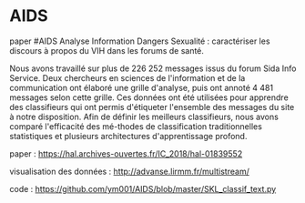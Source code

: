 # AIDS
paper #AIDS Analyse Information Dangers Sexualité : caractériser les discours à propos du VIH dans les forums de santé.

Nous avons travaillé sur plus de 226 252 messages issus du forum Sida Info Service. Deux chercheurs en sciences de l'information et de la communication ont élaboré une grille d'analyse, puis ont annoté 4 481 messages selon cette grille. Ces données ont été utilisées pour apprendre des classifieurs qui ont permis d'étiqueter l'ensemble des messages du site à notre disposition. Afin de définir les meilleurs classifieurs, nous avons comparé l'efficacité des mé-thodes de classification traditionnelles statistiques et plusieurs architectures d'apprentissage profond.

paper : https://hal.archives-ouvertes.fr/IC_2018/hal-01839552

visualisation des données : http://advanse.lirmm.fr/multistream/

code : https://github.com/ym001/AIDS/blob/master/SKL_classif_text.py
